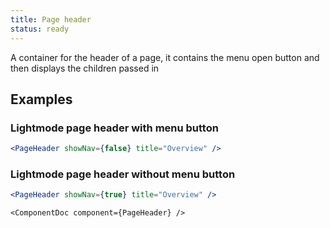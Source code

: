 ```yaml
---
title: Page header
status: ready
---
```


A container for the header of a page, it contains the menu open button and then displays the children passed in

## Examples

### Lightmode page header with menu button
```.jsx
<PageHeader showNav={false} title="Overview" />
```


### Lightmode page header without menu button
```.jsx
<PageHeader showNav={true} title="Overview" />
```

```!jsx
<ComponentDoc component={PageHeader} />
```
